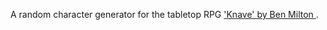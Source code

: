 A random character generator for the tabletop RPG ['Knave' by Ben Milton ](https://www.drivethrurpg.com/product/250888/Knave).
